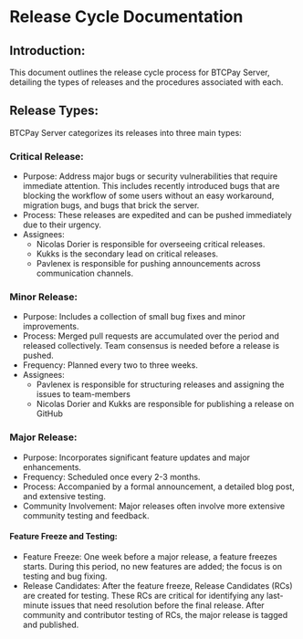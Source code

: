 # Release Cycle Documentation

## Introduction: 
This document outlines the release cycle process for BTCPay Server, detailing the types of releases and the procedures associated with each.

## Release Types: 
BTCPay Server categorizes its releases into three main types:

### Critical Release:
* Purpose: Address major bugs or security vulnerabilities that require immediate attention. This includes recently introduced bugs that are blocking the workflow of some users without an easy workaround, migration bugs, and bugs that brick the server.
* Process: These releases are expedited and can be pushed immediately due to their urgency.
* Assignees: 
  * Nicolas Dorier is responsible for overseeing critical releases.
  * Kukks is the secondary lead on critical releases.
  * Pavlenex is responsible for pushing announcements across communication channels.

### Minor Release:
* Purpose: Includes a collection of small bug fixes and minor improvements.
* Process: Merged pull requests are accumulated over the period and released collectively. Team consensus is needed before a release is pushed.
* Frequency: Planned every two to three weeks.
* Assignees: 
  * Pavlenex is responsible for structuring releases and assigning the issues to team-members 
  * Nicolas Dorier and Kukks are responsible for publishing a release on GitHub 

### Major Release:
* Purpose: Incorporates significant feature updates and major enhancements.
* Frequency: Scheduled once every 2-3 months.
* Process: Accompanied by a formal announcement, a detailed blog post, and extensive testing.
* Community Involvement: Major releases often involve more extensive community testing and feedback.

#### Feature Freeze and Testing:
* Feature Freeze: One week before a major release, a feature freezes starts. During this period, no new features are added; the focus is on testing and bug fixing.
* Release Candidates: After the feature freeze, Release Candidates (RCs) are created for testing. These RCs are critical for identifying any last-minute issues that need resolution before the final release. After community and contributor testing of RCs, the major release is tagged and published.